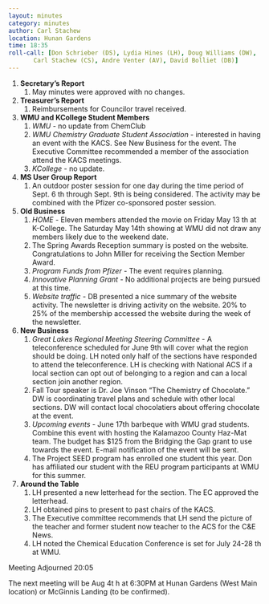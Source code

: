 ```yaml
---
layout: minutes
category: minutes
author: Carl Stachew
location: Hunan Gardens
time: 18:35
roll-call: [Don Schrieber (DS), Lydia Hines (LH), Doug Williams (DW),
	   Carl Stachew (CS), Andre Venter (AV), David Bolliet (DB)]
---
```


1. **Secretary’s Report**
   1. May minutes were approved with no changes.
2. **Treasurer’s Report**
   1. Reimbursements for Councilor travel received.
3. **WMU and KCollege Student Members**
   1. *WMU* - no update from ChemClub
   2. *WMU Chemistry Graduate Student Association* - interested in having an event with the KACS. See New Business for the event. The Executive Committee recommended a member of the association attend the KACS meetings.
   3. *KCollege* - no update.
4. **MS User Group Report**
   1. An outdoor poster session for one day during the time period of Sept. 6 th through Sept. 9th is being considered. The activity may be combined with the Pfizer co-sponsored poster session.
5. **Old Business**
   1. *HOME* - Eleven members attended the movie on Friday May 13 th at K-College. The Saturday May 14th showing at WMU did not draw any members likely due to the weekend date.
   2. The Spring Awards Reception summary is posted on the website. Congratulations to John Miller for receiving the Section Member Award.
   3. *Program Funds from Pfizer* - The event requires planning.
   4. *Innovative Planning Grant* - No additional projects are being pursued at this time.
   5. *Website traffic* - DB presented a nice summary of the website activity. The newsletter is driving activity on the website. 20% to 25% of the membership accessed the website during the week of the newsletter.
5. **New Business**
   1. *Great Lakes Regional Meeting Steering Committee* - A teleconference scheduled for June 9th will cover what the region should be doing. LH noted only half of the sections have responded to attend the teleconference. LH is checking with National ACS if a local section can opt out of belonging to a region and can a local section join another region.
   2. Fall Tour speaker is Dr. Joe Vinson “The Chemistry of Chocolate.” DW is coordinating travel plans and schedule with other local sections. DW will contact local chocolatiers about offering chocolate at the event.
   3. *Upcoming events* - June 17th barbeque with WMU grad students. Combine this event with hosting the Kalamazoo County Haz-Mat team. The budget has $125 from the Bridging the Gap grant to use towards the event. E-mail notification of the event will be sent.
   4. The Project SEED program has enrolled one student this year. Don has affiliated our student with the REU program participants at WMU for this summer.
6. **Around the Table**
   1. LH presented a new letterhead for the section. The EC approved the letterhead.
   2. LH obtained pins to present to past chairs of the KACS.
   3. The Executive committee recommends that LH send the picture of the teacher and former student now teacher to the ACS for the C&E News.
   4. LH noted the Chemical Education Conference is set for July 24-28 th at WMU.

Meeting Adjourned 20:05

The next meeting will be Aug 4t h at 6:30PM at Hunan Gardens (West Main location) or McGinnis Landing (to be confirmed).
